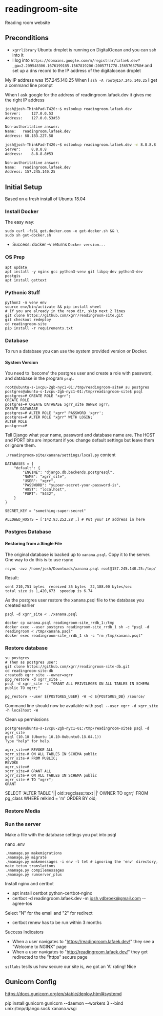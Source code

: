 # readingroom-site
Reading room website

## Preconditions

 - `xgrrlibrary` Ubuntu droplet is running on DigitalOcean and you can ssh into it
 - I log into `https://domains.google.com/m/registrar/lafaek.dev?_ga=2.209548306.1676199185.1567819206-2005771778.1565763758#` and set up a dns record to the IP address of the digitalocean droplet

My IP address was 157.245.140.25
When I `ssh -A root@157.245.140.25` I get a command line prompt

When I ask google for the address of readingroom.lafaek.dev it gives me the right IP address

```bash
josh@josh-ThinkPad-T420:~$ nslookup readingroom.lafaek.dev
Server:		127.0.0.53
Address:	127.0.0.53#53

Non-authoritative answer:
Name:	readingroom.lafaek.dev
Address: 68.183.227.58

josh@josh-ThinkPad-T420:~$ nslookup readingroom.lafaek.dev -n 8.8.8.8
Server:		8.8.8.8
Address:	8.8.8.8#53

Non-authoritative answer:
Name:	readingroom.lafaek.dev
Address: 157.245.140.25
```


## Initial Setup

Based on a fresh install of Ubuntu 18.04

### Install Docker

The easy way:
```
sudo curl -fsSL get.docker.com -o get-docker.sh && \
sudo sh get-docker.sh
```

 - Success: docker -v returns `Docker version...`

### OS Prep

```
apt update
apt install -y nginx gcc python3-venv git libpq-dev python3-dev postgis
apt install gettext 
```

### Pythonic Stuff
```
python3 -m venv env
source env/bin/activate && pip install wheel
# If you are already in the repo dir, skip next 2 lines
git clone https://github.com/xgrr/readingroom-site.git
git checkout redeploy
cd readingroom-site
pip install -r requirements.txt
```
### Database

To run a database you can use the system provided version or Docker.

#### System Version

You need to 'become' the postgres user and create a role with password, and database in the program `psql`.


```
root@ubuntu-s-1vcpu-2gb-nyc1-01:/tmp/readingroom-site# su postgres
postgres@ubuntu-s-1vcpu-2gb-nyc1-01:/tmp/readingroom-site$ psql
postgres=# CREATE ROLE "xgrr";
CREATE ROLE
postgres=# CREATE DATABASE xgrr_site OWNER xgrr;
CREATE DATABASE
postgres=# ALTER ROLE "xgrr" PASSWORD 'xgrr';
postgres=# ALTER ROLE "xgrr" WITH LOGIN;
ALTER ROLE
postgres=# 
``` 

Tell Django what your name, password and database name are. The HOST and PORT bits are important if you change default settings but leave them or ignore them.

`./readingroom-site/xanana/settings/local.py` content
```
DATABASES = {
    "default": {
        "ENGINE": "django.db.backends.postgresql",
        "NAME": "xgrr_site",
        "USER": "xgrr",
        "PASSWORD": "supoer-secret-your-password-is",
        "HOST": "localhost",
        "PORT": "5432",
    }
}

SECRET_KEY = "something-super-secret"

ALLOWED_HOSTS = ['142.93.252.28',] # Put your IP address in here
```
### Postgres Database

#### Restoring from a Single File

The original database is backed up to `xanana.psql`. Copy it to the server. One way to do this is to use rsync

```
rsync -avz /home/josh/Downloads/xanana.psql root@157.245.140.25:/tmp/
```

Result:
```
sent 210,751 bytes  received 35 bytes  22,188.00 bytes/sec
total size is 1,420,673  speedup is 6.74
```

As the postgres user restore the xanana.psql file to the database you created earlier
```
psql -d xgrr_site < ./xanana.psql
```


```
docker cp xanana.psql readingroom-site_rrdb_1:/tmp
docker exec --user postgres readingroom-site_rrdb_1 sh -c "psql -d readingroom < /tmp/xanana.psql"
docker exec readingroom-site_rrdb_1 sh -c "rm /tmp/xanana.psql"
```

### Restore database


```
su postgres
# Then as postgres user:
git clone https://github.com/xgrr/readingroom-site-db.git
cd readingroom-site-db
createdb xgrr_site --owner=xgrr
ppg_restore -d xgrr_site .
psql -d xgrr_site -c "GRANT ALL PRIVILEGES ON ALL TABLES IN SCHEMA public TO xgrr;"

pg_restore --user ${POSTGRES_USER} -W -d ${POSTGRES_DB} /source/
```

Command line should now be available with `psql --user xgrr -d xgrr_site -h localhost -W`

Clean up permissions
```
postgres@ubuntu-s-1vcpu-2gb-nyc1-01:/tmp/readingroom-site$ psql -d xgrr_site
psql (10.10 (Ubuntu 10.10-0ubuntu0.18.04.1))
Type "help" for help.

xgrr_site=# REVOKE ALL
xgrr_site-# ON ALL TABLES IN SCHEMA public 
xgrr_site-# FROM PUBLIC;
REVOKE
xgrr_site=# 
xgrr_site=# GRANT ALL
xgrr_site-# ON ALL TABLES IN SCHEMA public 
xgrr_site-# TO "xgrr";
GRANT
```

SELECT 'ALTER TABLE '|| oid::regclass::text ||' OWNER TO xgrr;'
FROM pg_class WHERE relkind = 'm'
ORDER BY oid;


### Restore Media



### Run the server

Make a file with the database settings you put into psql

nano .env

```
./manage.py makemigrations
./manage.py migrate
./manage.py makemessages -i env -l tet # ignoring the 'env' directory, make tetun translations
./manage.py compilemessages
./manage.py runserver_plus
```


Install nginx and certbot

 - apt install certbot python-certbot-nginx
 - certbot -d readingroom.lafaek.dev -m josh.vdbroek@gmail.com --agree-tos

Select "N" for the email and "2" for redirect

 - certbot renew has to be run within 3 months 

 Success Indicators

  - When a user navigates to "https://readingroom.lafaek.dev/" they see a "Welcome to NGINX" page
  - When a user navigates to "http://readingroom.lafaek.dev/" they get redirected to the "https" secure page

`ssllabs` teslls us how secure our site is, we got an 'A' rating! Nice


## Gunicorn Config
https://docs.gunicorn.org/en/stable/deploy.html#systemd


pip install gunicorn
gunicorn --daemon --workers 3 --bind unix:/tmp/django.sock xanana.wsgi
